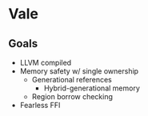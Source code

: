 # Vale
## Goals
* LLVM compiled
* Memory safety w/ single ownership
	* Generational references
		* Hybrid-generational memory
	* Region borrow checking
* Fearless FFI